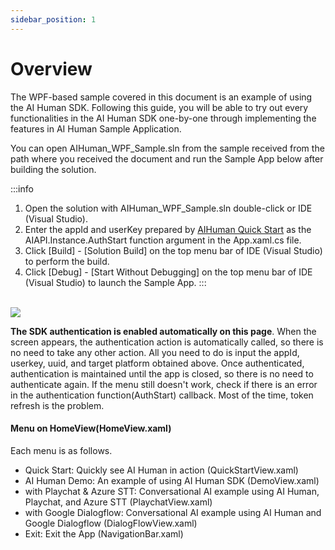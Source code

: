 ```yaml
---
sidebar_position: 1
---
```


# Overview

The WPF-based sample covered in this document is an example of using the AI Human SDK. Following this guide, you will be able to try out every functionalities in the AI Human SDK one-by-one through implementing the features in AI Human Sample Application. 

You can open AIHuman_WPF_Sample.sln from the sample received from the path where you received the document and run the Sample App below after building the solution.

:::info
1. Open the solution with AIHuman_WPF_Sample.sln double-click or IDE (Visual Studio).
2. Enter the appId and userKey prepared by [AIHuman Quick Start](#aihuman-quick-start) as the AIAPI.Instance.AuthStart function argument in the App.xaml.cs file.
3. Click [Build] - [Solution Build] on the top menu bar of IDE (Visual Studio) to perform the build.
4. Click [Debug] - [Start Without Debugging] on the top menu bar of IDE (Visual Studio) to launch the Sample App.
:::

<br/>

<img src="../img/windows/SampleApp_main.png" />

**The SDK authentication is enabled automatically on this page**. When the screen appears, the authentication action is automatically called, so there is no need to take any other action. All you need to do is input the appId, userkey, uuid, and target platform obtained above. Once authenticated, authentication is maintained until the app is closed, so there is no need to authenticate again. If the menu still doesn't work, check if there is an error in the authentication function(AuthStart) callback. Most of the time, token refresh is the problem.

#### Menu on HomeView(HomeView.xaml)

Each menu is as follows.

- Quick Start: Quickly see AI Human in action (QuickStartView.xaml)
- AI Human Demo: An example of using AI Human SDK (DemoView.xaml)
- with Playchat & Azure STT: Conversational AI example using AI Human, Playchat, and Azure STT (PlaychatView.xaml)
- with Google Dialogflow: Conversational AI example using AI Human and Google Dialogflow (DialogFlowView.xaml)
- Exit: Exit the App (NavigationBar.xaml)
